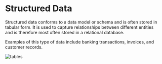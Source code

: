 # Structured Data
Structured data conforms to a data model or schema and is often stored in tabular form. It is used to capture relationships between different entities and is therefore most often stored in a relational database. 

Examples of this type of data include banking transactions, invoices, and customer records.

![tables](https://learning.oreilly.com/library/view/big-data-fundamentals/9780134291185/graphics/01fig18.jpg)